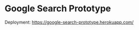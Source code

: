 # Google Search Prototype

Deployment: <a href="https://google-search-prototype.herokuapp.com/">https://google-search-prototype.herokuapp.com/</a>

